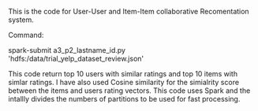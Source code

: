 This is the code for User-User and Item-Item collaborative Recomentation system.

Command: 

spark-submit a3_p2_lastname_id.py 'hdfs:/data/trial_yelp_dataset_review.json'


This code return top 10 users with similar ratings and top 10 items with simlar ratings.
I have also used Cosine similarity for the simialrity score between the items and users rating vectors.
This code uses Spark and the intallly divides the numbers of partitions to be used for fast processing.
